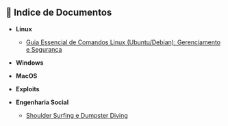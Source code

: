 ## 📂 Indice de Documentos


- **Linux**
  * [Guia Essencial de Comandos Linux (Ubuntu/Debian): Gerenciamento e Segurança](./Comandos_linux.md)

- **Windows**

- **MacOS**

- **Exploits**

- **Engenharia Social**
  - [Shoulder Surfing e Dumpster Diving](./shoulder_surfing_e_dumpster_diving.md)